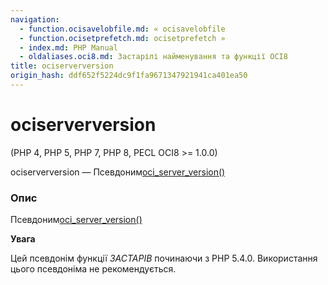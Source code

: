 ```yaml
---
navigation:
  - function.ocisavelobfile.md: « ocisavelobfile
  - function.ocisetprefetch.md: ocisetprefetch »
  - index.md: PHP Manual
  - oldaliases.oci8.md: Застарілі найменування та функції OCI8
title: ociserverversion
origin_hash: ddf652f5224dc9f1fa9671347921941ca401ea50
---
```

# ociserverversion

(PHP 4, PHP 5, PHP 7, PHP 8, PECL OCI8 >= 1.0.0)

ociserverversion — Псевдоним[oci\_server\_version()](function.oci-server-version.md)

### Опис

Псевдоним[oci\_server\_version()](function.oci-server-version.md)

**Увага**

Цей псевдонім функції *ЗАСТАРІВ* починаючи з PHP 5.4.0. Використання цього псевдоніма не рекомендується.
